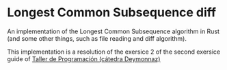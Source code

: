 # Longest Common Subsequence diff
An implementation of the Longest Common Subsequence algorithm in Rust (and some other things, such as file reading and diff algorithm).

This implementation is a resolution of the exersice 2 of the second exersice guide of [Taller de Programación (cátedra Deymonnaz)](https://taller-1-fiuba-rust.github.io/guia_2.html)
